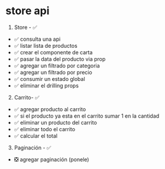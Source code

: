 # store api

1. Store - ✅

- ✅ consulta una api
- ✅ listar lista de productos
- ✅ crear el componente de carta
- ✅ pasar la data del producto via prop
- ✅ agregar un filtrado por categoria
- ✅ agregar un filtrado por precio
- ✅ consumir un estado global 
- ✅ eliminar el drilling props

2. Carrito- ✅
- ✅ agregar producto al carrito
- ✅ si el producto ya esta en el carrito sumar 1 en la cantidad
- ✅ eliminar un producto del carrito
- ✅ eliminar todo el carrito
- ✅ calcular el total

3. Paginación - ✅
- ❎ agregar paginación (ponele)